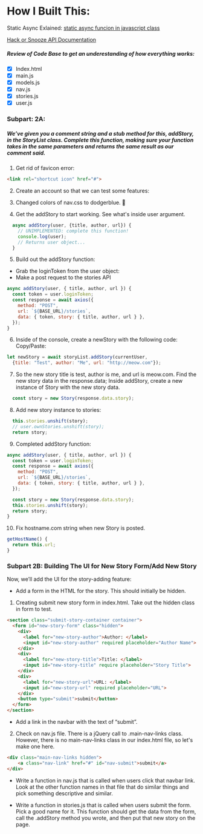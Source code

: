 # How I Built This:

Static Async Exlained:
[static async funcion in javascript class](https://stackoverflow.com/questions/66796403/static-async-funcion-in-javascript-class)

[Hack or Snooze API Documentation](https://hackorsnoozeapi.docs.apiary.io/#)

##### Review of Code Base to get an underestanding of how everything works:
- [x] Index.html
- [x] main.js
- [x] models.js
- [x] nav.js
- [x] stories.js
- [x] user.js

### Subpart: 2A:

##### We’ve given you a comment string and a stub method for this, addStory, in the StoryList class. Complete this function, making sure your function takes in the same parameters and returns the same result as our comment said.

1. Get rid of favicon error:
```html
<link rel="shortcut icon" href="#">
```
2. Create an account so that we can test some features:

3. Changed colors of nav.css to dodgerblue. 😬

4. Get the addStory to start working. See what's inside user argument.
```js
  async addStory(user, {title, author, url}) {
    // UNIMPLEMENTED: complete this function!
    console.log(user);
    // Returns user object...
  }
```

5. Build out the addStory function:
- Grab the loginToken from the user object:
- Make a post request to the stories API
```js
async addStory(user, { title, author, url }) {
  const token = user.loginToken;
  const response = await axios({
    method: "POST",
    url: `${BASE_URL}/stories`,
    data: { token, story: { title, author, url } },
  });
}
```

6. Inside of the console, create a newStory with the following code: Copy/Paste:
```js
let newStory = await storyList.addStory(currentUser,
  {title: "Test", author: "Me", url: "http://meow.com"});
```

7. So the new story title is test, author is me, and url is meow.com.
Find the new story data in the response.data;
Inside addStory, create a new instance of Story with the new story data.

```js
  const story = new Story(response.data.story);
```

8. Add new story instance to stories:
```js
  this.stories.unshift(story);
  // user.ownStories.unshift(story);
  return story;
```

9. Completed addStory function:
```js
async addStory(user, { title, author, url }) {
  const token = user.loginToken;
  const response = await axios({
    method: "POST",
    url: `${BASE_URL}/stories`,
    data: { token, story: { title, author, url } },
  });

  const story = new Story(response.data.story);
  this.stories.unshift(story);
  return story;
}
```

10. Fix hostname.com string when new Story is posted.
```js
getHostName() {
  return this.url;
}
```

### Subpart 2B: Building The UI for New Story Form/Add New Story
Now, we’ll add the UI for the story-adding feature:

- Add a form in the HTML for the story. This should initially be hidden.
1. Creating submit new story form in index.html. Take out the hidden class in form to test.
```html
<section class="submit-story-container container">
  <form id="new-story-form" class="hidden">
    <div>
      <label for="new-story-author">Author: </label>
      <input id="new-story-author" required placeholder="Author Name">
    </div>
    <div>
      <label for="new-story-title">Title: </label>
      <input id="new-story-title" require placeholder="Story Title">
    </div>
    <div>
      <label for="new-story-url">URL: </label>
      <input id="new-story-url" required placeholder="URL">
    </div>
    <button type="submit">submit</button>
  </form>
</section>
```

- Add a link in the navbar with the text of “submit”.
2. Check on nav.js file. There is a jQuery call to .main-nav-links class. However, there is no main-nav-links class in our index.html file, so let's make one here.
```html
<div class="main-nav-links hidden">
    <a class="nav-link" href="#" id="nav-submit">submit</a>
</div>
```



- Write a function in nav.js that is called when users click that navbar link. Look at the other function names in that file that do similar things and pick something descriptive and similar.

- Write a function in stories.js that is called when users submit the form. Pick a good name for it. This function should get the data from the form, call the .addStory method you wrote, and then put that new story on the page.